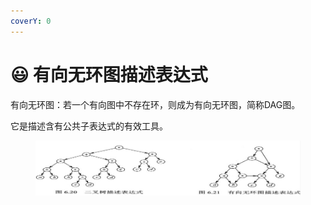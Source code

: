 ```yaml
---
coverY: 0
---
```


# 😃 有向无环图描述表达式

有向无环图：若一个有向图中不存在环，则成为有向无环图，简称DAG图。

它是描述含有公共子表达式的有效工具。

<figure><img src="../../../.gitbook/assets/屏幕截图 2022-09-13 165229.jpg" alt=""><figcaption></figcaption></figure>
